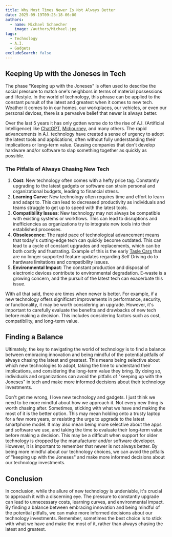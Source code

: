 ```yaml
---
title: Why Most Times Newer Is Not Always Better
date: 2025-09-19T09:25:18-06:00
authors:
  - name: Michael Schaecher
    image: /authors/Michael.jpg
tags:
  - Technology
  - A.I.
  - Gadgets
excludeSearch: false
---
```


## Keeping Up with the Joneses in Tech

The phase "Keeping up with the Joneses" is often used to describe the social pressure to match one's neighbors in terms of material possessions and lifestyle. In the world of technology, this phrase can be applied to the constant pursuit of the latest and greatest when it comes to new tech. Weather it comes to in our homes, our workplaces, our vehicles, or even our personal devices, there is a pervasive belief that newer is always better.

Over the last 5 years it has only gotten worse do to the rise of A.I. (Artificial Intelligence) like [ChatGPT](https://chat.openai.com), [Midjourney](https://www.midjourney.com/explore?tab=video_top), and many others. The rapid advancements in A.I. technology have created a sense of urgency to adopt the latest tools and applications, often without fully understanding their implications or long-term value. Causing companies that don't develop hardware and/or software to slap something together as quickly as possible.

### The Pitfalls of Always Chasing New Tech

1. **Cost**: New technology often comes with a hefty price tag. Constantly upgrading to the latest gadgets or software can strain personal and organizational budgets, leading to financial stress.
2. **Learning Curve**: New technology often requires time and effort to learn and adapt to. This can lead to decreased productivity as individuals and teams struggle to get up to speed with the latest tools.
3. **Compatibility Issues**: New technology may not always be compatible with existing systems or workflows. This can lead to disruptions and inefficiencies as organizations try to integrate new tools into their established processes.
4. **Obsolescence**: The rapid pace of technological advancement means that today's cutting-edge tech can quickly become outdated. This can lead to a cycle of constant upgrades and replacements, which can be both costly and frustrating. Example of this is the early [Tasle Cars](https://www.tesla.com) that are no longer supported feature updates regarding Self Driving do to hardware limitations and compatibility issues.
5. **Environmental Impact**: The constant production and disposal of electronic devices contribute to environmental degradation. E-waste is a growing concern, and the pursuit of the latest tech can exacerbate this issue.

With all that said, there are times when newer is better. For example, if a new technology offers significant improvements in performance, security, or functionality, it may be worth considering an upgrade. However, it's important to carefully evaluate the benefits and drawbacks of new tech before making a decision. This includes considering factors such as cost, compatibility, and long-term value.

## Finding a Balance

Ultimately, the key to navigating the world of technology is to find a balance between embracing innovation and being mindful of the potential pitfalls of always chasing the latest and greatest. This means being selective about which new technologies to adopt, taking the time to understand their implications, and considering the long-term value they bring. By doing so, individuals and organizations can avoid the pitfalls of "keeping up with the Joneses" in tech and make more informed decisions about their technology investments.

Don't get me wrong, I love new technology and gadgets. I just think we need to be more mindful about how we approach it. Not every new thing is worth chasing after. Sometimes, sticking with what we have and making the most of it is the better option. This may mean holding onto a trusty laptop for a few more years, or resisting the urge to upgrade to the latest smartphone model. It may also mean being more selective about the apps and software we use, and taking the time to evaluate their long-term value before making a decision. This may be a difficult when support for older technology is dropped by the manufacturer and/or software developer. However, it is important to remember that newer is not always better. By being more mindful about our technology choices, we can avoid the pitfalls of "keeping up with the Joneses" and make more informed decisions about our technology investments.

## Conclusion

In conclusion, while the allure of new technology is undeniable, it's crucial to approach it with a discerning eye. The pressure to constantly upgrade can lead to unnecessary costs, learning curves, and environmental impact. By finding a balance between embracing innovation and being mindful of the potential pitfalls, we can make more informed decisions about our technology investments. Remember, sometimes the best choice is to stick with what we have and make the most of it, rather than always chasing the latest and greatest.
